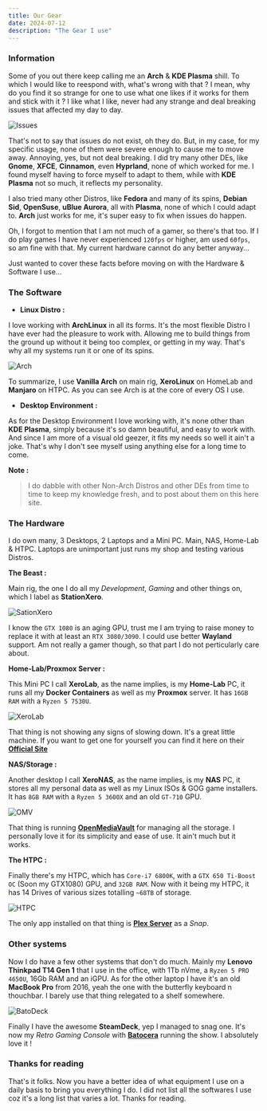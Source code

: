 ```yaml
---
title: Our Gear
date: 2024-07-12
description: "The Gear I use"
---
```

### Information

Some of you out there keep calling me an **Arch** & **KDE Plasma** shill. To which I would like to reespond with, what's wrong with that ? I mean, why do you find it so strange for one to use what one likes if it works for them and stick with it ? I like what I like, never had any strange and deal breaking issues that affected my day to day.

![Issues](https://i.imgur.com/6L7eG23.jpeg)

That's not to say that issues do not exist, oh they do. But, in my case, for my specific usage, none of them were severe enough to cause me to move away. Annoying, yes, but not deal breaking. I did try many other DEs, like **Gnome**, **XFCE**, **Cinnamon**, even **Hyprland**, none of which worked for me. I found myself having to force myself to adapt to them, while with **KDE Plasma** not so much, it reflects my personality.

I also tried many other Distros, like **Fedora** and many of its spins, **Debian Sid**, **OpenSuse**, **uBlue Aurora**, all with **Plasma**, none of which I could adapt to. **Arch** just works for me, it's super easy to fix when issues do happen.

Oh, I forgot to mention that I am not much of a gamer, so there's that too. If I do play games I have never experienced `120fps` or higher, am used `60fps`, so am fine with that. My current hardware cannot do any better anyway...

Just wanted to cover these facts before moving on with the Hardware & Software I use...

### The Software

- **Linux Distro :**

I love working with **ArchLinux** in all its forms. It's the most flexible Distro I have ever had the pleasure to work with. Allowing me to build things from the ground up without it being too complex, or getting in my way. That's why all my systems run it or one of its spins.

![Arch](https://i.imgur.com/UgV9kRn.png)

To summarize, I use **Vanilla Arch** on main rig, **XeroLinux** on HomeLab and **Manjaro** on HTPC. As you can see Arch is at the core of every OS I use.

- **Desktop Environment :**

As for the Desktop Environment I love working with, it's none other than **KDE Plasma**, simply because it's so damn beautiful, and easy to work with. And since I am more of a visual old geezer, it fits my needs so well it ain't a joke. That's why I don't see myself using anything else for a long time to come.

**Note :**

> I do dabble with other Non-Arch Distros and other DEs from time to time to keep my knowledge fresh, and to post about them on this here site.

### The Hardware

I do own many, 3 Desktops, 2 Laptops and a Mini PC. Main, NAS, Home-Lab & HTPC. Laptops are unimportant just runs my shop and testing various Distros.

**The Beast :**

Main rig, the one I do all my *Development*, *Gaming* and other things on, which I label as **StationXero**.

![SationXero](https://i.imgur.com/oB2MDEv.png)

I know the `GTX 1080` is an aging GPU, trust me I am trying to raise money to replace it with at least an `RTX 3080/3090`. I could use better **Wayland** support. Am not really a gamer though, so that part I do not perticularly care about.

**Home-Lab/Proxmox Server :**

This Mini PC I call **XeroLab**, as the name implies, is my **Home-Lab** PC, it runs all my **Docker Containers** as well as my **Proxmox** server. It has `16GB RAM` with a `Ryzen 5 7530U`.

![XeroLab](https://i.imgur.com/kmw2Heg.png)

That thing is not showing any signs of slowing down. It's a great little machine. If you want to get one for yourself you can find it here on their [**Official Site**](https://genmachine.tech/products/ren7000-7530u?variant=45301439693085)

**NAS/Storage :**

Another desktop I call **XeroNAS**, as the name implies, is my **NAS** PC, it stores all my personal data as well as my Linux ISOs & GOG game installers. It has `8GB RAM` with a `Ryzen 5 3600X` and an old `GT-710` GPU.

![OMV](https://i.imgur.com/7y4TZOJ.png)

That thing is running [**OpenMediaVault**](https://www.openmediavault.org) for managing all the storage. I personally love it for its simplicity and ease of use. It ain't much but it works.

**The HTPC :**

Finally there's my HTPC, which has `Core-i7 6800K`, with a `GTX 650 Ti-Boost OC` (Soon my GTX1080) GPU, and `32GB RAM`. Now with it being my HTPC, it has 14 Drives of various sizes totalling `~68TB` of storage.

![HTPC](https://i.imgur.com/qDrszls.jpeg)

The only app installed on that thing is [**Plex Server**](https://plex.tv) as a *Snap*.

### Other systems

Now I do have a few other systems that don't do much. Mainly my **Lenovo Thinkpad T14 Gen 1** that I use in the office, with 1Tb nVme, a `Ryzen 5 PRO 4650U`, 16Gb RAM and an iGPU. As for the other laptop I have it's an old **MacBook Pro** from 2016, yeah the one with the butterfly keyboard n thouchbar. I barely use that thing relegated to a shelf somewhere.

![BatoDeck](https://i.imgur.com/3DBBhza.png)

Finally I have the awesome **SteamDeck**, yep I managed to snag one. It's now my *Retro Gaming Console* with [**Batocera**](https://xerolinux.xyz/posts/retro-deck/)  running the show. I absolutely love it !

### Thanks for reading

That's it folks. Now you have a better idea of what equipment I use on a daily basis to bring you everything I do. I did not list all the softwares I use coz it's a long list that varies a lot. Thanks for reading.
